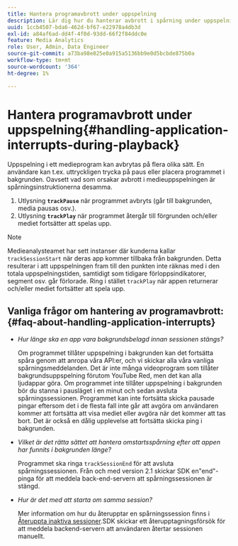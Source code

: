 ```yaml
---
title: Hantera programavbrott under uppspelning
description: Lär dig hur du hanterar avbrott i spårning under uppspelning av media.
uuid: 1ccb4507-bda6-462d-bf67-e22978a4db3d
exl-id: a84af6ad-dd4f-4f0d-93dd-66f2f84ddc0e
feature: Media Analytics
role: User, Admin, Data Engineer
source-git-commit: a73ba98e025e0a915a5136bb9e0d5bcbde875b0a
workflow-type: tm+mt
source-wordcount: '364'
ht-degree: 1%

---
```


# Hantera programavbrott under uppspelning{#handling-application-interrupts-during-playback}

Uppspelning i ett medieprogram kan avbrytas på flera olika sätt. En användare kan t.ex. uttryckligen trycka på paus eller placera programmet i bakgrunden. Oavsett vad som orsakar avbrott i medieuppspelningen är spårningsinstruktionerna desamma.

1. Utlysning **`trackPause`** när programmet avbryts (går till bakgrunden, media pausas osv.).
1. Utlysning **`trackPlay`** när programmet återgår till förgrunden och/eller mediet fortsätter att spelas upp.

>[!NOTE]
>
>Medieanalysteamet har sett instanser där kunderna kallar `trackSessionStart` när deras app kommer tillbaka från bakgrunden. Detta resulterar i att uppspelningen fram till den punkten inte räknas med i den totala uppspelningstiden, samtidigt som tidigare förloppsindikatorer, segment osv. går förlorade. Ring i stället `trackPlay` när appen returnerar och/eller mediet fortsätter att spela upp.

## Vanliga frågor om hantering av programavbrott: {#faq-about-handling-application-interrupts}

* _Hur länge ska en app vara bakgrundsbelagd innan sessionen stängs?_

   Om programmet tillåter uppspelning i bakgrunden kan det fortsätta spåra genom att anropa våra API:er, och vi skickar alla våra vanliga spårningsmeddelanden. Det är inte många videoprogram som tillåter bakgrundsuppspelning förutom YouTube Red, men det kan alla ljudappar göra. Om programmet inte tillåter uppspelning i bakgrunden bör du stanna i pausläget i en minut och sedan avsluta spårningssessionen. Programmet kan inte fortsätta skicka pausade pingar eftersom det i de flesta fall inte går att avgöra om användaren kommer att fortsätta att visa mediet eller avgöra när det kommer att tas bort. Det är också en dålig upplevelse att fortsätta skicka ping i bakgrunden.

* _Vilket är det rätta sättet att hantera omstartsspårning efter att appen har funnits i bakgrunden länge?_

   Programmet ska ringa `trackSessionEnd` för att avsluta spårningssessionen. Från och med version 2.1 skickar SDK en&quot;end&quot;-pinga för att meddela back-end-servern att spårningssessionen är stängd.

* _Hur är det med att starta om samma session?_

   Mer information om hur du återupptar en spårningssession finns i [Återuppta inaktiva sessioner](resuming-inactive.md).SDK skickar ett återupptagningsförsök för att meddela backend-servern att användaren återtar sessionen manuellt.
